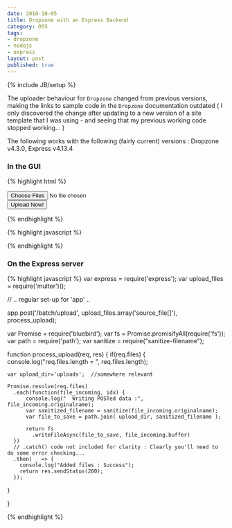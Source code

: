 ```yaml
---
date: 2016-10-05
title: Dropzone with an Express Backend
category: OSS
tags:
- dropzone
- nodejs
- express
layout: post
published: true
---
```

{% include JB/setup %}

The uploader behaviour for ```Dropzone``` changed from previous versions, 
making the links to sample code in the ```Dropzone``` documentation outdated ( I only discovered the change 
after updating to a new version of a site template that I was using - and seeing that my previous working code stopped working... )

The following works with the following (fairly current) versions : Dropzone v4.3.0, Express v4.13.4

### In the GUI

{% highlight html %}
<link href="/t/css/plugins/dropzone/dropzone.css" rel="stylesheet"/>
<form id="my-awesome-dropzone" action="" method="post" enctype="multipart/form-data" class="dropzone">
  <div class="fallback">
    <input name="source_file[]" type="file" multiple="multiple"/>
  </div>
  <div class="form-group pull-right">
    <button id="batch-upload" type="submit" class="btn btn-danger">Upload Now! </button>
  </div>
</form>
{% endhighlight %}

{% highlight javascript %}
<script src="/t/js/plugins/dropzone/dropzone.js"></script>
<script>
$(document).ready(function() {
  
    Dropzone.options.myAwesomeDropzone = {
      url:'/batch/upload',
      autoProcessQueue: false,
      //paramName:'source_file', // Name used to transfer the file(s) (will have '[i=0,1,2,3,4...]' appended)
      paramName: function(n) { return 'source_file[]';},  // Don't enumerate the transfers
      uploadMultiple: true,
      parallelUploads: 4,  // default is 2
      //maxFilesize: 2, // MB

      init: function() {
        var myDropzone = this;
        this.on("completemultiple", function(files, response) {  // was queuecomplete
          console.log("Complete!");
          
          // Now reload page...
          location.reload(true);  // true => force server reload
          console.log("Reloaded?");
        });
        
        this.on("addedfile", function() { 
          console.log("Added File! - show the upload button");
          $('#batch-upload').show();
        });
        
        $('#batch-upload').click( function(e) {
          console.log("Clicked on upload button"); // , e.target.href
          
          e.preventDefault();
          e.stopPropagation();
          
          myDropzone.processQueue();
        }).hide();
        
      }
      
    };      
    
  });  
</script>
{% endhighlight %}

### On the Express server 

{% highlight javascript %}
var express = require('express');
var upload_files = require('multer')();

// .. regular set-up for 'app' ..

app.post('/batch/upload', upload_files.array('source_file[]'), process_upload); 

var Promise = require('bluebird');
var fs = Promise.promisifyAll(require('fs'));
var path = require('path');
var sanitize = require("sanitize-filename");

function process_upload(req, res) {
  if(req.files) { 
    console.log("req.files.length = ", req.files.length);
    
    var upload_dir='uploads';  //somewhere relevant
    
    Promise.resolve(req.files)
      .each(function(file_incoming, idx) {
          console.log("  Writing POSTed data :", file_incoming.originalname);
          var sanitized_filename = sanitize(file_incoming.originalname);
          var file_to_save = path.join( upload_dir, sanitized_filename );
          
          return fs
            .writeFileAsync(file_to_save, file_incoming.buffer)    
      })
      // .catch() code not included for clarity : Clearly you'll need to do some error checking...
      .then( _ => {
        console.log("Added files : Success");
        return res.sendStatus(200);
      });

  }
  
}

{% endhighlight %}
